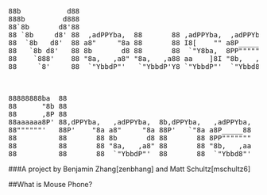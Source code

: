 <pre>                                                           
88b           d88                                               
888b         d888                                               
88`8b       d8'88                                               
88 `8b     d8' 88  ,adPPYba,  88       88 ,adPPYba,  ,adPPYba,  
88  `8b   d8'  88 a8"     "8a 88       88 I8[    "" a8P_____88  
88   `8b d8'   88 8b       d8 88       88  `"Y8ba,  8PP"""""""  
88    `888'    88 "8a,   ,a8" "8a,   ,a88 aa    ]8I "8b,   ,aa  
88     `8'     88  `"YbbdP"'   `"YbbdP'Y8 `"YbbdP"'  `"Ybbd8"'  
                                                                
                                                                
                                                            
88888888ba  88                                              
88      "8b 88                                              
88      ,8P 88                                              
88aaaaaa8P' 88,dPPYba,   ,adPPYba,  8b,dPPYba,   ,adPPYba,  
88""""""'   88P'    "8a a8"     "8a 88P'   `"8a a8P_____88  
88          88       88 8b       d8 88       88 8PP"""""""  
88          88       88 "8a,   ,a8" 88       88 "8b,   ,aa  
88          88       88  `"YbbdP"'  88       88  `"Ybbd8"'  
</pre>                                                           
   
###A project by Benjamin Zhang[zenbhang] and Matt Schultz[mschultz6]

##What is Mouse Phone?

